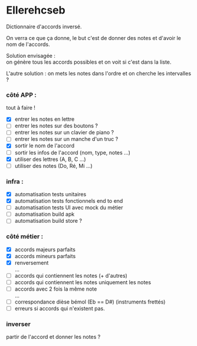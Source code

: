 # Ellerehcseb

Dictionnaire d'accords inversé.

On verra ce que ça donne, le but c'est de donner des notes et d'avoir le nom de l'accords.

Solution envisagée :  
on génère tous les accords possibles et on voit si c'est dans la liste.

L'autre solution :
on mets les notes dans l'ordre et on cherche les intervalles ?


### côté APP :
tout à faire !  
- [x] entrer les notes en lettre
- [ ] entrer les notes sur des boutons ?  
- [ ] entrer les notes sur un clavier de piano ?  
- [ ] entrer les notes sur un manche d'un truc ?
- [x] sortir le nom de l'accord
- [ ] sortir les infos de l'accord (nom, type, notes ...)
- [x] utiliser des lettres (A, B, C ...)
- [ ] utiliser des notes (Do, Ré, Mi ...)

### infra :
- [x] automatisation tests unitaires  
- [x] automatisation tests fonctionnels end to end  
- [ ] automatisation tests UI avec mock du métier  
- [ ] automatisation build apk  
- [ ] automatisation build store ?

### côté métier :
- [x] accords majeurs parfaits  
- [x] accords mineurs parfaits  
- [x] renversement  
...
- [ ] accords qui contiennent les notes (+ d'autres)  
- [ ] accords qui contiennent les notes uniquement les notes  
- [ ] accords avec 2 fois la même note  
...  
- [ ] correspondance dièse bémol (Eb == D#) (instruments frettés)
- [ ] erreurs si accords qui n'existent pas.

###  inverser
partir de l'accord et donner les notes ?

